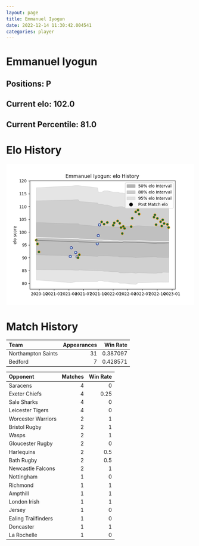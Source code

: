 ```yaml
---  
layout: page  
title: Emmanuel Iyogun  
date: 2022-12-14 11:30:42.004541  
categories: player  
---
```

# Emmanuel Iyogun

## Positions: P

## Current elo: 102.0

## Current Percentile: 81.0

# Elo History


![elo history](history_EmmanuelIyogun.png)
# Match History


| Team               |   Appearances |   Win Rate |
|:-------------------|--------------:|-----------:|
| Northampton Saints |            31 |   0.387097 |
| Bedford            |             7 |   0.428571 |

| Opponent            |   Matches |   Win Rate |
|:--------------------|----------:|-----------:|
| Saracens            |         4 |       0    |
| Exeter Chiefs       |         4 |       0.25 |
| Sale Sharks         |         4 |       0    |
| Leicester Tigers    |         4 |       0    |
| Worcester Warriors  |         2 |       1    |
| Bristol Rugby       |         2 |       1    |
| Wasps               |         2 |       1    |
| Gloucester Rugby    |         2 |       0    |
| Harlequins          |         2 |       0.5  |
| Bath Rugby          |         2 |       0.5  |
| Newcastle Falcons   |         2 |       1    |
| Nottingham          |         1 |       0    |
| Richmond            |         1 |       1    |
| Ampthill            |         1 |       1    |
| London Irish        |         1 |       1    |
| Jersey              |         1 |       0    |
| Ealing Trailfinders |         1 |       0    |
| Doncaster           |         1 |       1    |
| La Rochelle         |         1 |       0    |